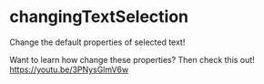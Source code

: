 # changingTextSelection
Change the default properties of selected text!

Want to learn how change these properties? Then check this out! https://youtu.be/3PNysGlmV6w
